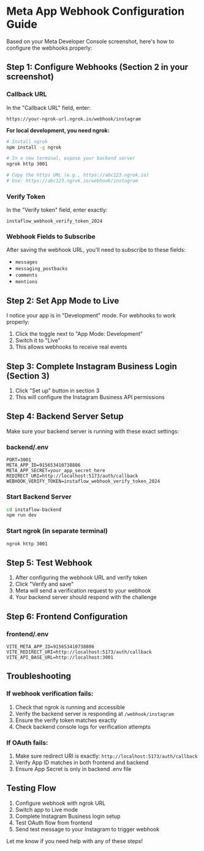 # Meta App Webhook Configuration Guide

Based on your Meta Developer Console screenshot, here's how to configure the webhooks properly:

## Step 1: Configure Webhooks (Section 2 in your screenshot)

### Callback URL
In the "Callback URL" field, enter:
```
https://your-ngrok-url.ngrok.io/webhook/instagram
```

**For local development, you need ngrok:**
```bash
# Install ngrok
npm install -g ngrok

# In a new terminal, expose your backend server
ngrok http 3001

# Copy the https URL (e.g., https://abc123.ngrok.io)
# Use: https://abc123.ngrok.io/webhook/instagram
```

### Verify Token
In the "Verify token" field, enter exactly:
```
instaflow_webhook_verify_token_2024
```

### Webhook Fields to Subscribe
After saving the webhook URL, you'll need to subscribe to these fields:
- `messages`
- `messaging_postbacks` 
- `comments`
- `mentions`

## Step 2: Set App Mode to Live
I notice your app is in "Development" mode. For webhooks to work properly:

1. Click the toggle next to "App Mode: Development" 
2. Switch it to "Live"
3. This allows webhooks to receive real events

## Step 3: Complete Instagram Business Login (Section 3)
1. Click "Set up" button in section 3
2. This will configure the Instagram Business API permissions

## Step 4: Backend Server Setup

Make sure your backend server is running with these exact settings:

### backend/.env
```env
PORT=3001
META_APP_ID=915653410738806
META_APP_SECRET=your_app_secret_here
REDIRECT_URI=http://localhost:5173/auth/callback
WEBHOOK_VERIFY_TOKEN=instaflow_webhook_verify_token_2024
```

### Start Backend Server
```bash
cd instaflow-backend
npm run dev
```

### Start ngrok (in separate terminal)
```bash
ngrok http 3001
```

## Step 5: Test Webhook
1. After configuring the webhook URL and verify token
2. Click "Verify and save" 
3. Meta will send a verification request to your webhook
4. Your backend server should respond with the challenge

## Step 6: Frontend Configuration

### frontend/.env
```env
VITE_META_APP_ID=915653410738806
VITE_REDIRECT_URI=http://localhost:5173/auth/callback
VITE_API_BASE_URL=http://localhost:3001
```

## Troubleshooting

### If webhook verification fails:
1. Check that ngrok is running and accessible
2. Verify the backend server is responding at `/webhook/instagram`
3. Ensure the verify token matches exactly
4. Check backend console logs for verification attempts

### If OAuth fails:
1. Make sure redirect URI is exactly: `http://localhost:5173/auth/callback`
2. Verify App ID matches in both frontend and backend
3. Ensure App Secret is only in backend .env file

## Testing Flow
1. Configure webhook with ngrok URL
2. Switch app to Live mode
3. Complete Instagram Business login setup
4. Test OAuth flow from frontend
5. Send test message to your Instagram to trigger webhook

Let me know if you need help with any of these steps!